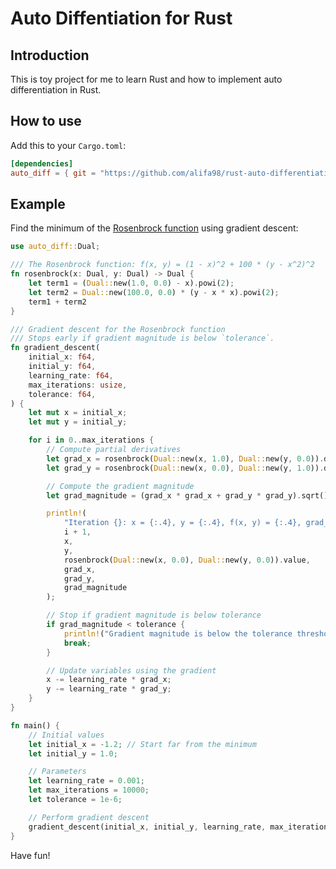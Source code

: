 # Auto Diffentiation for Rust

## Introduction

This is toy project for me to learn Rust and how to implement auto differentiation in Rust.

## How to use

Add this to your `Cargo.toml`:

```toml
[dependencies]
auto_diff = { git = "https://github.com/alifa98/rust-auto-differentiation.git" }

```

## Example

Find the minimum of the [Rosenbrock function](https://www.wolframalpha.com/input?i=%281+-+x%29%5E2+%2B+100+%28y+-+x%5E2%29%5E2&assumption=%22ClashPrefs%22+-%3E+%7B%22Math%22%7D) using gradient descent:

```rust
use auto_diff::Dual;

/// The Rosenbrock function: f(x, y) = (1 - x)^2 + 100 * (y - x^2)^2
fn rosenbrock(x: Dual, y: Dual) -> Dual {
    let term1 = (Dual::new(1.0, 0.0) - x).powi(2);
    let term2 = Dual::new(100.0, 0.0) * (y - x * x).powi(2);
    term1 + term2
}

/// Gradient descent for the Rosenbrock function
/// Stops early if gradient magnitude is below `tolerance`.
fn gradient_descent(
    initial_x: f64,
    initial_y: f64,
    learning_rate: f64,
    max_iterations: usize,
    tolerance: f64,
) {
    let mut x = initial_x;
    let mut y = initial_y;

    for i in 0..max_iterations {
        // Compute partial derivatives
        let grad_x = rosenbrock(Dual::new(x, 1.0), Dual::new(y, 0.0)).derivative;
        let grad_y = rosenbrock(Dual::new(x, 0.0), Dual::new(y, 1.0)).derivative;

        // Compute the gradient magnitude
        let grad_magnitude = (grad_x * grad_x + grad_y * grad_y).sqrt();

        println!(
            "Iteration {}: x = {:.4}, y = {:.4}, f(x, y) = {:.4}, grad_x = {:.4}, grad_y = {:.4}, grad_mag = {:.4}",
            i + 1,
            x,
            y,
            rosenbrock(Dual::new(x, 0.0), Dual::new(y, 0.0)).value,
            grad_x,
            grad_y,
            grad_magnitude
        );

        // Stop if gradient magnitude is below tolerance
        if grad_magnitude < tolerance {
            println!("Gradient magnitude is below the tolerance threshold. Stopping early.");
            break;
        }

        // Update variables using the gradient
        x -= learning_rate * grad_x;
        y -= learning_rate * grad_y;
    }
}

fn main() {
    // Initial values
    let initial_x = -1.2; // Start far from the minimum
    let initial_y = 1.0;

    // Parameters
    let learning_rate = 0.001;
    let max_iterations = 10000;
    let tolerance = 1e-6;

    // Perform gradient descent
    gradient_descent(initial_x, initial_y, learning_rate, max_iterations, tolerance);
}
```

Have fun!
